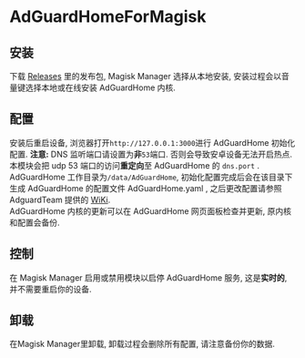 # AdGuardHomeForMagisk

## 安装
下载 [Releases](https://github.com/CHIZI-0618/AdGuardHomeForMagisk/releases) 里的发布包, Magisk Manager 选择从本地安装, 安装过程会以音量键选择本地或在线安装 AdGuardHome 内核.

## 配置

安装后重启设备, 浏览器打开`http://127.0.0.1:3000`进行 AdGuardHome 初始化配置. **注意:** DNS 监听端口请设置为**非**`53`端口. 否则会导致安卓设备无法开启热点. 本模块会把 udp 53 端口的访问**重定向**至 AdGuardHome 的 `dns.port` .  
AdGuardHome 工作目录为`/data/AdGuardHome`, 初始化配置完成后会在该目录下生成 AdGuardHome 的配置文件 AdGuardHome.yaml , 之后更改配置请参照 AdguardTeam 提供的 [WiKi](https://github.com/AdguardTeam/AdGuardHome/wiki/Configuration#configuration-file).  
AdGuardHome 内核的更新可以在 AdGuardHome 网页面板检查并更新, 原内核和配置会备份.

## 控制

在 Magisk Manager 启用或禁用模块以启停 AdGuardHome 服务, 这是**实时的**, 并不需要重启你的设备.

## 卸载

在Magisk Manager里卸载, 卸载过程会删除所有配置, 请注意备份你的数据.
